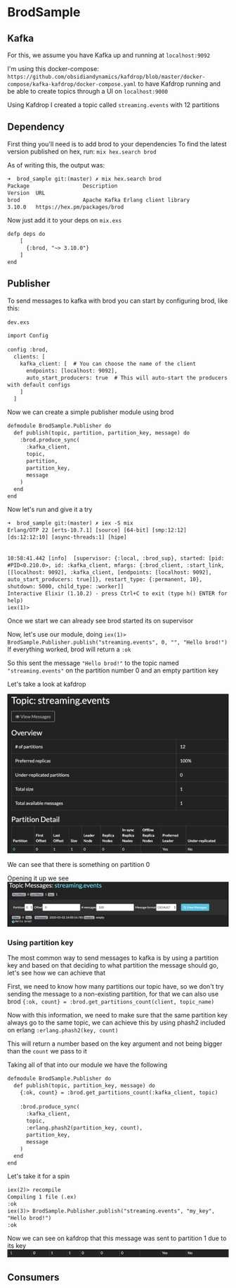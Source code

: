 # BrodSample

## Kafka
For this, we assume you have Kafka up and running at `localhost:9092`

I'm using this docker-compose: `https://github.com/obsidiandynamics/kafdrop/blob/master/docker-compose/kafka-kafdrop/docker-compose.yaml` to have Kafdrop running and be able to create topics through a UI on `localhost:9000`

Using Kafdrop I created a topic called `streaming.events` with 12 partitions

## Dependency
First thing you'll need is to add brod to your dependencies
To find the latest version published on hex, run: `mix hex.search brod`

As of writing this, the output was:
```
➜  brod_sample git:(master) ✗ mix hex.search brod
Package                 Description                                            Version  URL                                             
brod                    Apache Kafka Erlang client library                     3.10.0   https://hex.pm/packages/brod  
```

Now just add it to your deps on `mix.exs`
```
defp deps do
    [
      {:brod, "~> 3.10.0"}
    ]
end
```

## Publisher

To send messages to kafka with brod you can start by configuring brod, like this:

`dev.exs`
```
import Config

config :brod,
  clients: [
    kafka_client: [  # You can choose the name of the client
      endpoints: [localhost: 9092],
      auto_start_producers: true  # This will auto-start the producers with default configs
    ]
  ]

```

Now we can create a simple publisher module using brod
```
defmodule BrodSample.Publisher do
  def publish(topic, partition, partition_key, message) do
    :brod.produce_sync(
      :kafka_client,
      topic,
      partition,
      partition_key,
      message
    )
  end
end
```

Now let's run and give it a try
```
➜  brod_sample git:(master) ✗ iex -S mix
Erlang/OTP 22 [erts-10.7.1] [source] [64-bit] [smp:12:12] [ds:12:12:10] [async-threads:1] [hipe]


10:58:41.442 [info]  [supervisor: {:local, :brod_sup}, started: [pid: #PID<0.210.0>, id: :kafka_client, mfargs: {:brod_client, :start_link, [[localhost: 9092], :kafka_client, [endpoints: [localhost: 9092], auto_start_producers: true]]}, restart_type: {:permanent, 10}, shutdown: 5000, child_type: :worker]]
Interactive Elixir (1.10.2) - press Ctrl+C to exit (type h() ENTER for help)
iex(1)> 
```
Once we start we can already see brod started its on supervisor

Now, let's use our module, doing
`iex(1)> BrodSample.Publisher.publish("streaming.events", 0, "", "Hello brod!")`
If everything worked, brod will return a `:ok`

So this sent the message `"Hello brod!"` to the topic named `"streaming.events"` on the partition number 0 and an empty partition key

Let's take a look at kafdrop

![kafdrop](./docs/kafdrop.png)

We can see that there is something on partition 0

Opening it up we see
![topic](./docs/streamingevents.png)

### Using partition key

The most common way to send messages to kafka is by using a partition key and based on that deciding to what partition the message should go, let's see how we can achieve that

First, we need to know how many partitions our topic have, so we don't try sending the message to a non-existing partition, for that we can also use brod
`{:ok, count} = :brod.get_partitions_count(client, topic_name)`

Now with this information, we need to make sure that the same partition key always go to the same topic, we can achieve this by using phash2 included on erlang
`:erlang.phash2(key, count)`

This will return a number based on the key argument and not being bigger than the `count` we pass to it

Taking all of that into our module we have the following

```
defmodule BrodSample.Publisher do
  def publish(topic, partition_key, message) do
    {:ok, count} = :brod.get_partitions_count(:kafka_client, topic)

    :brod.produce_sync(
      :kafka_client,
      topic,
      :erlang.phash2(partition_key, count),
      partition_key,
      message
    )
  end
end
```
Let's take it for a spin
```
iex(2)> recompile
Compiling 1 file (.ex)
:ok
iex(3)> BrodSample.Publisher.publish("streaming.events", "my_key", "Hello brod!")
:ok
```

Now we can see on kafdrop that this message was sent to partition 1 due to its key
![partition1](./docs/partition1.png)

## Consumers